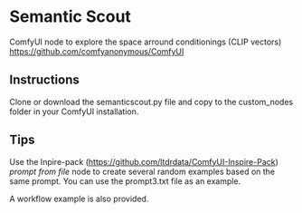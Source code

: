 # Semantic Scout
ComfyUI node to explore the space arround conditionings (CLIP vectors)
https://github.com/comfyanonymous/ComfyUI

## Instructions
Clone or download the semanticscout.py file and copy to the custom_nodes folder in your ComfyUI installation.

## Tips
Use the Inpire-pack (https://github.com/ltdrdata/ComfyUI-Inspire-Pack) *prompt from file* node to create several random examples based on the same prompt. You can use the prompt3.txt file as an example.

A workflow example is also provided.
